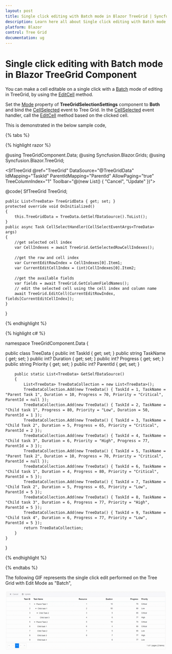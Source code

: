 ```yaml
---
layout: post
title: Single click editing with Batch mode in Blazor TreeGrid | Syncfusion
description: Learn here all about Single click editing with Batch mode in Syncfusion Blazor TreeGrid component and more.
platform: Blazor
control: Tree Grid
documentation: ug
---
```


# Single click editing with Batch mode in Blazor TreeGrid Component

You can make a cell editable on a single click with a [Batch](https://blazor.syncfusion.com/documentation/treegrid/edit/#batch) mode of editing in TreeGrid, by using the [EditCell](https://help.syncfusion.com/cr/blazor/Syncfusion.Blazor.TreeGrid.SfTreeGrid-1.html#Syncfusion_Blazor_TreeGrid_SfTreeGrid_1_EditCell_System_Double_System_String_) method.

Set the [Mode](https://help.syncfusion.com/cr/blazor/Syncfusion.Blazor.TreeGrid.TreeGridSelectionSettings.html#Syncfusion_Blazor_TreeGrid_TreeGridSelectionSettings_Mode) property of **TreeGridSelectionSettings** component to **Both** and bind the [CellSelected](https://help.syncfusion.com/cr/blazor/Syncfusion.Blazor.TreeGrid.TreeGridEvents-1.html#Syncfusion_Blazor_TreeGrid_TreeGridEvents_1_CellSelected) event to Tree Grid. In the [CellSelected](https://help.syncfusion.com/cr/blazor/Syncfusion.Blazor.TreeGrid.TreeGridEvents-1.html#Syncfusion_Blazor_TreeGrid_TreeGridEvents_1_CellSelected) event handler, call the [EditCell](https://help.syncfusion.com/cr/blazor/Syncfusion.Blazor.TreeGrid.SfTreeGrid-1.html#Syncfusion_Blazor_TreeGrid_SfTreeGrid_1_EditCell_System_Double_System_String_) method based on the clicked cell.

This is demonstrated in the below sample code,

{% tabs %}

{% highlight razor %}

@using TreeGridComponent.Data;
@using  Syncfusion.Blazor.Grids;
@using  Syncfusion.Blazor.TreeGrid;

<SfTreeGrid @ref="TreeGrid" DataSource="@TreeGridData" IdMapping="TaskId" ParentIdMapping="ParentId" AllowPaging="true" TreeColumnIndex="1" Toolbar="@(new List<string>() { "Cancel", "Update" })">
    <TreeGridEditSettings AllowEditing="true" Mode="Syncfusion.Blazor.TreeGrid.EditMode.Batch"></TreeGridEditSettings>
    <TreeGridSelectionSettings Mode="Syncfusion.Blazor.Grids.SelectionMode.Both"></TreeGridSelectionSettings>
    <TreeGridEvents CellSelected="CellSelectHandler" TValue="TreeData"></TreeGridEvents>
    <TreeGridColumns>
        <TreeGridColumn Field="TaskId" HeaderText="Task ID" IsPrimaryKey="true" Width="70" TextAlign="TextAlign.Right"></TreeGridColumn>
        <TreeGridColumn Field="TaskName" HeaderText="Task Name" Width="85"></TreeGridColumn>
        <TreeGridColumn Field="Resources" HeaderText="Resource" Width="70" TextAlign="TextAlign.Right"></TreeGridColumn>
        <TreeGridColumn Field="Duration" HeaderText="Duation" Width="70" TextAlign="TextAlign.Right"></TreeGridColumn>
        <TreeGridColumn Field="Progress" HeaderText="Progress" Width="70" TextAlign="TextAlign.Right"></TreeGridColumn>
        <TreeGridColumn Field="Priority" HeaderText="Priority" Width="70"></TreeGridColumn>
    </TreeGridColumns>
</SfTreeGrid>

@code{
    SfTreeGrid<TreeData> TreeGrid;

    public List<TreeData> TreeGridData { get; set; }
    protected override void OnInitialized()
    {
        this.TreeGridData = TreeData.GetSelfDataSource().ToList();
    }
    public async Task CellSelectHandler(CellSelectEventArgs<TreeData> args)
    {
        //get selected cell index
        var CellIndexes = await TreeGrid.GetSelectedRowCellIndexes();

        //get the row and cell index
        var CurrentEditRowIndex = CellIndexes[0].Item1;
        var CurrentEditCellIndex = (int)CellIndexes[0].Item2;

        //get the available fields
        var fields = await TreeGrid.GetColumnFieldNames();
        // edit the selected cell using the cell index and column name
        await TreeGrid.EditCell(CurrentEditRowIndex, fields[CurrentEditCellIndex]);
    }
}

{% endhighlight %}

{% highlight c# %}

namespace TreeGridComponent.Data {

public class TreeData
    {
        public int TaskId { get; set; }
        public string TaskName { get; set; }
        public int? Duration { get; set; }
        public int? Progress { get; set; }
        public string Priority { get; set; }
        public int? ParentId { get; set; }

        public static List<TreeData> GetSelfDataSource()
        {
            List<TreeData> TreeDataCollection = new List<TreeData>();
            TreeDataCollection.Add(new TreeData() { TaskId = 1, TaskName = "Parent Task 1", Duration = 10, Progress = 70, Priority = "Critical", ParentId = null });
            TreeDataCollection.Add(new TreeData() { TaskId = 2, TaskName = "Child task 1", Progress = 80, Priority = "Low", Duration = 50, ParentId = 1 });
            TreeDataCollection.Add(new TreeData() { TaskId = 3, TaskName = "Child Task 2", Duration = 5, Progress = 65, Priority = "Critical", ParentId = 2 });
            TreeDataCollection.Add(new TreeData() { TaskId = 4, TaskName = "Child task 3", Duration = 6, Priority = "High", Progress = 77, ParentId = 3 });
            TreeDataCollection.Add(new TreeData() { TaskId = 5, TaskName = "Parent Task 2", Duration = 10, Progress = 70, Priority = "Critical", ParentId = null });
            TreeDataCollection.Add(new TreeData() { TaskId = 6, TaskName = "Child task 1", Duration = 4, Progress = 80, Priority = "Critical", ParentId = 5 });
            TreeDataCollection.Add(new TreeData() { TaskId = 7, TaskName = "Child Task 2", Duration = 5, Progress = 65, Priority = "Low", ParentId = 5 });
            TreeDataCollection.Add(new TreeData() { TaskId = 8, TaskName = "Child task 3", Duration = 6, Progress = 77, Priority = "High", ParentId = 5 });
            TreeDataCollection.Add(new TreeData() { TaskId = 9, TaskName = "Child task 4", Duration = 6, Progress = 77, Priority = "Low", ParentId = 5 });
            return TreeDataCollection;
        }
    }
}

{% endhighlight %}

{% endtabs %}

The following GIF represents the single click edit performed on the Tree Grid with Edit Mode as "Batch",

![Custom control in toolbar](../images/single-click-edit.gif)